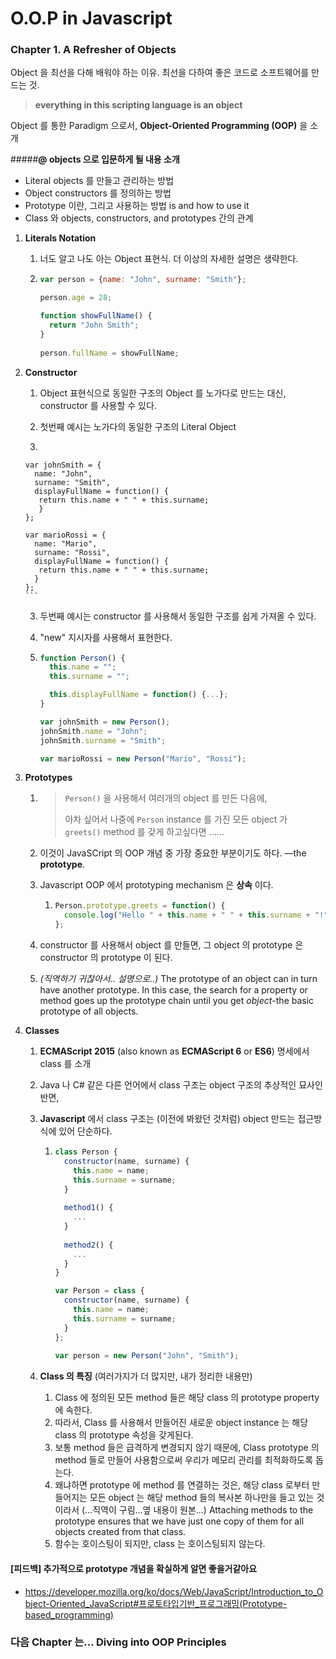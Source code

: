 # O.O.P in Javascript

### Chapter 1. A Refresher of Objects

Object 을 최선을 다해 배워야 하는 이유. 최선을 다하여 좋은 코드로 소프트웨어를 만드는 것.

> **everything in this scripting language is an object**
>

Object 를 통한 Paradigm 으로서, **Object-Oriented Programming (OOP)** 을 소개

#####**@ objects 으로 입문하게 될 내용 소개**

- Literal objects 를 만들고 관리하는 방법
- Object constructors 를 정의하는 방법
- Prototype 이란, 그리고 사용하는 방법 is and how to use it
- Class 와 objects, constructors, and prototypes 간의 관계





1. **Literals Notation**


   1. 너도 알고 나도 아는 Object 표현식. 더 이상의 자세한 설명은 생략한다.

   2. ```javascript
      var person = {name: "John", surname: "Smith"}; 

      person.age = 28; 

      function showFullName() { 
        return "John Smith"; 
      } 
       
      person.fullName = showFullName; 
      ```

2. **Constructor**


   1. Object 표현식으로 동일한 구조의 Object 를 노가다로 만드는 대신, constructor 를 사용할 수 있다.

   2. 첫번째 예시는 노가다의 동일한 구조의 Literal Object 

     1. ```javascript
       var johnSmith = {
         name: "John", 
         surname: "Smith", 
         displayFullName = function() { 
          return this.name + " " + this.surname; 
          } 
       }; 

       var marioRossi = {
         name: "Mario", 
         surname: "Rossi", 
         displayFullName = function() { 
          return this.name + " " + this.surname; 
         } 
       }; 
       ```

   3. 두번째 예시는 constructor 를 사용해서 동일한 구조를 쉽게 가져올 수 있다. 


     1. "new" 지시자를 사용해서 표현한다. 

     2. ```javascript
        function Person() { 
          this.name = ""; 
          this.surname = ""; 

          this.displayFullName = function() {...}; 
        } 

        var johnSmith = new Person(); 
        johnSmith.name = "John"; 
        johnSmith.surname = "Smith";   

        var marioRossi = new Person("Mario", "Rossi"); 
        ```

3. **Prototypes**


      1. > `Person()` 을 사용해서 여러개의 object 를 만든 다음에, 
         >
         > 아차 싶어서 나중에 `Person` instance 를 가진 모든 object 가  `greets()` method 를 갖게 하고싶다면 …...

      2. 이것이 JavaSCript 의 OOP 개념 중 가장 중요한 부분이기도 하다. —the **prototype**.

      3. Javascript OOP 에서 prototyping mechanism 은 **상속** 이다.


            1. ```javascript
               Person.prototype.greets = function() { 
                 console.log("Hello " + this.name + " " + this.surname + "!"); 
               }; 
               ```

      4. constructor 를 사용해서 object 를 만들면, 그 object 의 prototype 은 constructor 의 prototype 이 된다.

      5. *(직역하기 귀찮아서.. 설명으로..)* The prototype of an object can in turn have another prototype. In this case, the search for a property or method goes up the prototype chain until you get *object*-the basic prototype of all objects.

4. **Classes**


      1. **ECMAScript 2015** (also known as **ECMAScript 6** or **ES6**) 명세에서 class 를 소개

      2. Java 나 C# 같은 다른 언어에서 class 구조는 object 구조의 추상적인 묘사인 반면,

      3. **Javascript** 에서 class 구조는 (이전에 봐왔던 것처럼) object 만드는 접근방식에 있어 단순하다.


            1. ```javascript
               class Person { 
                 constructor(name, surname) { 
                   this.name = name; 
                   this.surname = surname; 
                 } 
                 
                 method1() { 
                   ... 
                 } 
                
                 method2() { 
                   ... 
                 } 
               } 

               var Person = class { 
                 constructor(name, surname) { 
                   this.name = name; 
                   this.surname = surname; 
                 } 
               }; 
                
               var person = new Person("John", "Smith"); 
               ```

      4. **Class 의 특징** (여러가지가 더 많지만, 내가 정리한 내용만)


            1. Class 에 정의된 모든 method 들은 해당 class 의 prototype property 에 속한다. 
            2. 따라서, Class 를 사용해서 만들어진 새로운 object instance 는 해당 class 의 prototype 속성을 갖게된다.
            3. 보통 method 들은 급격하게 변경되지 않기 때문에, Class prototype 의 method 들로 만들어 사용함으로써 우리가 메모리 관리를 최적화하도록 돕는다.
            4. 왜냐하면 prototype 에 method 를 연결하는 것은, 해당 class 로부터 만들어지는 모든 object 는 해당 method 들의 복사본 하나만을 들고 있는 것이라서 (…직역이 구림…옆 내용이 원본...) Attaching methods to the prototype ensures that we have just one copy of them for all objects created from that class.
            5. 함수는 호이스팅이 되지만, class 는 호이스팅되지 않는다.



#### [피드백] 추가적으로 prototype 개념을 확실하게 알면 좋을거같아요 

- https://developer.mozilla.org/ko/docs/Web/JavaScript/Introduction_to_Object-Oriented_JavaScript#프로토타입기반_프로그래밍(Prototype-based_programming)



### 다음 Chapter 는... Diving into OOP Principles

